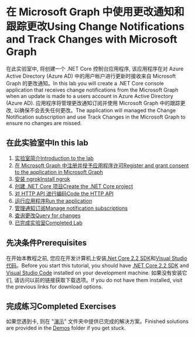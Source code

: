 # <a name="using-change-notifications-and-track-changes-with-microsoft-graph"></a><span data-ttu-id="1ff97-101">在 Microsoft Graph 中使用更改通知和跟踪更改</span><span class="sxs-lookup"><span data-stu-id="1ff97-101">Using Change Notifications and Track Changes with Microsoft Graph</span></span>

<span data-ttu-id="1ff97-102">在此实验室中, 将创建一个 .NET Core 控制台应用程序, 该应用程序在对 Azure Active Directory (Azure AD) 中的用户帐户进行更新时接收来自 Microsoft Graph 的更改通知。</span><span class="sxs-lookup"><span data-stu-id="1ff97-102">In this lab you will create a .NET Core console application that receives change notifications from the Microsoft Graph when an update is made to a users account in Azure Active Directory (Azure AD).</span></span> <span data-ttu-id="1ff97-103">应用程序将管理更改通知订阅并使用 Microsoft Graph 中的跟踪更改, 以确保不会丢失任何更改。</span><span class="sxs-lookup"><span data-stu-id="1ff97-103">The application will managed the Change Notification subscription and use Track Changes in the Microsoft Graph to ensure no changes are missed.</span></span>

## <a name="in-this-lab"></a><span data-ttu-id="1ff97-104">在此实验室中</span><span class="sxs-lookup"><span data-stu-id="1ff97-104">In this lab</span></span>

1. [<span data-ttu-id="1ff97-105">实验室简介</span><span class="sxs-lookup"><span data-stu-id="1ff97-105">Introduction to the lab</span></span>](./tutorial/01_intro.md)
1. [<span data-ttu-id="1ff97-106">在 Microsoft Graph 中注册并授予应用程序许可</span><span class="sxs-lookup"><span data-stu-id="1ff97-106">Register and grant consent to the application in Microsoft Graph</span></span>](./tutorial/02_create-app.md)
1. [<span data-ttu-id="1ff97-107">安装 ngrok</span><span class="sxs-lookup"><span data-stu-id="1ff97-107">Install ngrok</span></span>](./tutorial/03_ngrok.md)
1. [<span data-ttu-id="1ff97-108">创建 .NET Core 项目</span><span class="sxs-lookup"><span data-stu-id="1ff97-108">Create the .NET Core project</span></span>](./tutorial/04_create-project.md)
1. [<span data-ttu-id="1ff97-109">对 HTTP API 进行编码</span><span class="sxs-lookup"><span data-stu-id="1ff97-109">Code the HTTP API</span></span>](./tutorial/05_add-code.md)
1. [<span data-ttu-id="1ff97-110">运行应用程序</span><span class="sxs-lookup"><span data-stu-id="1ff97-110">Run the application</span></span>](./tutorial/06_run.md)
1. [<span data-ttu-id="1ff97-111">管理通知订阅</span><span class="sxs-lookup"><span data-stu-id="1ff97-111">Manage notification subscriptions</span></span>](./tutorial/07_subbscription-management.md)
1. [<span data-ttu-id="1ff97-112">查询更改</span><span class="sxs-lookup"><span data-stu-id="1ff97-112">Query for changes</span></span>](./tutorial/08_deltaquery.md)
1. [<span data-ttu-id="1ff97-113">已完成实验室</span><span class="sxs-lookup"><span data-stu-id="1ff97-113">Completed Lab</span></span>](./tutorial/09_completed.md)

## <a name="prerequisites"></a><span data-ttu-id="1ff97-114">先决条件</span><span class="sxs-lookup"><span data-stu-id="1ff97-114">Prerequisites</span></span>

<span data-ttu-id="1ff97-115">在开始本教程之前, 您应在开发计算机上安装[.Net Core 2.2 SDK](https://dotnet.microsoft.com/download)和[Visual Studio 代码](https://code.visualstudio.com/)。</span><span class="sxs-lookup"><span data-stu-id="1ff97-115">Before you start this tutorial, you should have [.NET Core 2.2 SDK](https://dotnet.microsoft.com/download) and [Visual Studio Code](https://code.visualstudio.com/) installed on your development machine.</span></span> <span data-ttu-id="1ff97-116">如果没有安装它们, 请访问以前的链接获取下载选项。</span><span class="sxs-lookup"><span data-stu-id="1ff97-116">If you do not have them installed, visit the previous links for download options.</span></span>

## <a name="completed-exercises"></a><span data-ttu-id="1ff97-117">完成练习</span><span class="sxs-lookup"><span data-stu-id="1ff97-117">Completed Exercises</span></span>

<span data-ttu-id="1ff97-118">如果您遇到卡, 则在 "[演示](./Demos)" 文件夹中提供已完成的解决方案。</span><span class="sxs-lookup"><span data-stu-id="1ff97-118">Finished solutions are provided in the [Demos](./Demos) folder if you get stuck.</span></span>